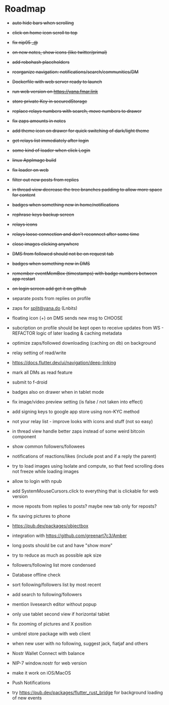 # Roadmap

- ~~auto hide bars when scrolling~~
- ~~click on home icon scroll to top~~
- ~~fix nip05 _@<domain>~~
- ~~on new notes, show icons (like twitter/primal)~~
- ~~add robohash placeholders~~
- ~~reorganize navigation: notifications/search/communities/DM~~
- ~~Dockerfile with web server ready to launch~~
- ~~run web version on https://yana.fmar.link~~
- ~~store private Key in securedStorage~~
- ~~replace relays numbers with search, move numbers to drawer~~
- ~~fix zaps amounts in notes~~
- ~~add theme icon on drawer for quick switching of dark/light theme~~
- ~~get relays list immediately after login~~
- ~~some kind of loader when click Login~~
- ~~linux AppImage build~~
- ~~fix loader on web~~
- ~~filter out new posts from replies~~
- ~~in thread view decrease the tree branches padding to allow more space for content~~
- ~~badges when something new in home/notifications~~
- ~~rephrase keys backup screen~~
- ~~relays icons~~
- ~~relays loose connection and don't reconnect after some time~~
- ~~close images clicking anywhere~~
- ~~DMS from followed should not be on request tab~~
- ~~badges when something new in DMS~~
- ~~remember eventMemBox (timestamps) with badge numbers between app restart~~
- ~~on login screen add get it on github~~

- separate posts from replies on profile
- zaps for split@yana.do (Lnbits)
- floating icon (+) on DMS sends new msg to CHOOSE
- subcription on profile should be kept open to receive updates from WS - REFACTOR logic of later loading & caching metadata
- optimize  zaps/followed downloading (caching on db) on background 
- relay setting of read/write
- https://docs.flutter.dev/ui/navigation/deep-linking
- mark all DMs as read feature
- submit to f-droid
- badges also on drawer when in tablet mode
- fix image/video preview setting (is false / not taken into effect)
- add signing keys to google app store using non-KYC method
- not your relay list - improve looks with icons and stuff (not so easy)
- in thread view handle better zaps instead of some weird bitcoin component
- show common followers/followees
- notifications of reactions/likes (include post and if a reply the parent)
- try to load images using Isolate and compute, so that feed scrolling does not freeze while loading images
- allow to login with npub 
- add SystemMouseCursors.click to everything that is clickable for web version
- move reposts from replies to posts? maybe new tab only for reposts?
- fix saving pictures to phone
- https://pub.dev/packages/objectbox
- integration with https://github.com/greenart7c3/Amber
- long posts should be cut and have "show more"
- try to reduce as much as possible apk size
- followers/following list more condensed
- Database offline check
- sort following/followers list by most recent
- add search to following/followers
- mention livesearch editor without popup
- only use tablet second view if horizontal tablet
- fix zooming of pictures and X position
- umbrel store package with web client
- when new user with no following, suggest jack, fiatjaf and others
- Nostr Wallet Connect with balance
- NIP-7 window.nostr for web version
- make it work on iOS/MacOS
- Push Notifications 
- try https://pub.dev/packages/flutter_rust_bridge for background loading of new events
